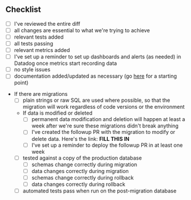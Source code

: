[comment]: # (If this closes something, say it here. For example, "Closes #10")

[comment]: # (What's the purpose of this PR? Is there anything in particular you'd like reviewers to know?)

[comment]: # (How can reviewers verify that the PR accomplishes its objective, if necessary?)

## Checklist
- [ ] I've reviewed the entire diff
- [ ] all changes are essential to what we're trying to achieve
- [ ] relevant tests added
- [ ] all tests passing
- [ ] relevant metrics added
- [ ] I've set up a reminder to set up dashboards and alerts (as needed) in Datadog once metrics start recording data
- [ ] no style issues
- [ ] documentation added/updated as necessary (go [here](https://docs.google.com/document/d/1JbH1-_GTI8MbIO-_PqKzOC-CQDq-5nO9i3indW8R76s/edit#) for a starting point)
* If there are migrations
  - [ ] plain strings or raw SQL are used where possible, so that the migration will work regardless of code versions or the environment
  * If data is modified or deleted
    - [ ] permanent data modification and deletion will happen at least a week after we're sure these migrations didn't break anything
    - [ ] I've created the followup PR with the migration to modify or delete data. Here's the link: **FILL THIS IN**
    - [ ] I've set up a reminder to deploy the followup PR in at least one week
  - [ ] tested against a copy of the production database
    - [ ] schemas change correctly during migration
    - [ ] data changes correctly during migration
    - [ ] schemas change correctly during rollback
    - [ ] data changes correctly during rollback
  - [ ] automated tests pass when run on the post-migration database
